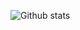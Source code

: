 ![Github stats](https://github-readme-stats.vercel.app/api?username=Lemuriets&show_icons=true&theme=radical)
